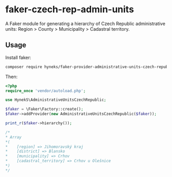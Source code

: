 # faker-czech-rep-admin-units

A Faker module for generating a hierarchy of Czech Republic administrative units: Region > County > Municipality > Cadastral territory.

## Usage

Install faker:

```bash
composer require hyneks/faker-provider-administrative-units-czech-republic
```

Then:

```php
<?php
require_once 'vendor/autoload.php';

use HynekS\AdministrativeUnitsCzechRepublic;

$faker = \Faker\Factory::create();
$faker->addProvider(new AdministrativeUnitsCzechRepublic($faker));

print_r($faker->hierarchy());

/*
* Array
*(
*    [region] => Jihomoravský kraj
*    [district] => Blansko
*    [municipality] => Crhov
*    [cadastral_territory] => Crhov u Olešnice
*)
*/
```
